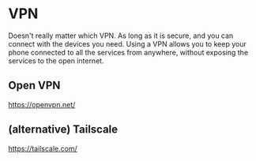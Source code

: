 # VPN
Doesn't really matter which VPN. As long as it is secure, and you can connect with the devices you need. Using a VPN allows you to keep your phone connected to all the services from anywhere, without exposing the services to the open internet.

## Open VPN
https://openvpn.net/

## (alternative) Tailscale
https://tailscale.com/
